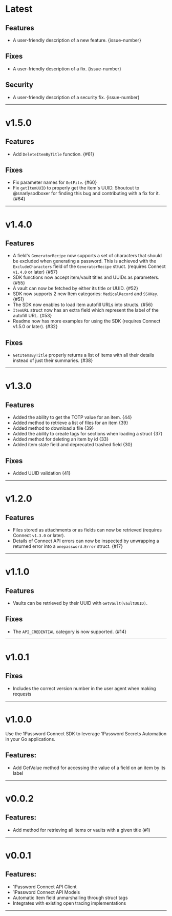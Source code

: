 [//]: # (START/LATEST)
# Latest

## Features
  * A user-friendly description of a new feature. {issue-number}

## Fixes
 * A user-friendly description of a fix. {issue-number}

## Security
 * A user-friendly description of a security fix. {issue-number}

---

[//]: # (START/v1.5.0)
# v1.5.0

## Features

- Add `DeleteItemByTitle` function. {#61}

## Fixes

- Fix parameter names for `GetFile`. {#60}
- Fix `getItemUUID` to properly get the item's UUID. Shoutout to @snarlysodboxer for finding this bug and contributing with a fix for it. {#64}

---

[//]: # "START/v1.4.0"

# v1.4.0

## Features

- A field's `GeneratorRecipe` now supports a set of characters that should be excluded when generating a password. This is achieved with the `ExcludeCharacters` field of the `GeneratorRecipe` struct. (requires Connect `v1.4.0` or later) {#57}
- SDK functions now accept item/vault titles and UUIDs as parameters. {#55}
- A vault can now be fetched by either its title or UUID. {#52}
- SDK now supports 2 new Item categories: `MedicalRecord` and `SSHKey`. {#51}
- The SDK now enables to load item autofill URLs into structs. {#56}
- `ItemURL` struct now has an extra field which represent the label of the autofill URL. {#53}
- Readme now has more examples for using the SDK (requires Connect v1.5.0 or later). {#32}

## Fixes

- `GetItemsByTitle` properly returns a list of items with all their details instead of just their summaries. {#38}

---

[//]: # "START/v1.3.0"

# v1.3.0

## Features

- Added the ability to get the TOTP value for an item. {44}
- Added method to retrieve a list of files for an item {39}
- Added method to download a file {39}
- Added the ability to create tags for sections when loading a struct {37}
- Added method for deleting an item by id {33}
- Added item state field and deprecated trashed field {30}

## Fixes

- Added UUID validation {41}

---

[//]: # "START/v1.2.0"

# v1.2.0

## Features

- Files stored as attachments or as fields can now be retrieved (requires Connect `v1.3.0` or later).
- Details of Connect API errors can now be inspected by unwrapping a returned error into a `onepassword.Error` struct. {#17}

---

[//]: # "START/v1.1.0"

# v1.1.0

## Features

- Vaults can be retrieved by their UUID with `GetVault(vaultUUID)`.

## Fixes

- The `API_CREDENTIAL` category is now supported. {#14}

---

[//]: # "START/v1.0.1"

# v1.0.1

## Fixes

- Includes the correct version number in the user agent when making requests

---

[//]: # "START/v1.0.0"

# v1.0.0

Use the 1Password Connect SDK to leverage 1Password Secrets Automation in your Go applications.

## Features:

- Add GetValue method for accessing the value of a field on an item by its label

---

[//]: # "START/v0.0.2"

# v0.0.2

## Features:

- Add method for retrieving all items or vaults with a given title (#1)

---

[//]: # "START/v0.0.1"

# v0.0.1

## Features:

- 1Password Connect API Client
- 1Password Connect API Models
- Automatic Item field unmarshalling through struct tags
- Integrates with existing open tracing implementations

---
